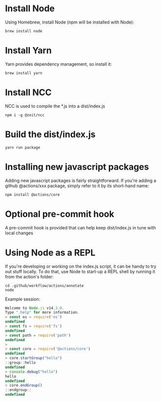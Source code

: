 
# Install Node

Using Homebrew, install Node (npm will be installed with Node):

```
brew install node
```

# Install Yarn

Yarn provides dependency management, so install it:

```
brew install yarn
```

# Install NCC

NCC is used to compile the *.js into a dist/index.js

```
npm i -g @zeit/ncc
```

# Build the dist/index.js

```
yarn run package
```

# Installing new javascript packages

Adding new javascript packages is fairly straightforward.  If you're adding a github @actions/xxx package,
simply refer to it by its short-hand name:

```
npm install @actions/core
```

# Optional pre-commit hook

A pre-commit hook is provided that can help keep dist/index.js in tune with local changes


# Using Node as a REPL

If you're developing or working on the index.js script, it can be handy to try out stuff 
locally.  To do that, use Node to start-up a REPL shell by running it from the action's folder:

```
cd .github/workflow/actions/annotate
node
```

Example session:

```javascript
Welcome to Node.js v14.3.0.
Type ".help" for more information.
> const os = require('os')
undefined
> const fs = require('fs')
undefined
> const path = require('path')
undefined
>
> const core = require('@actions/core')
undefined
> core.startGroup("hello")
::group::hello
undefined
> console.debug("hello")
hello
undefined
> core.endGroup()
::endgroup::
undefined
```